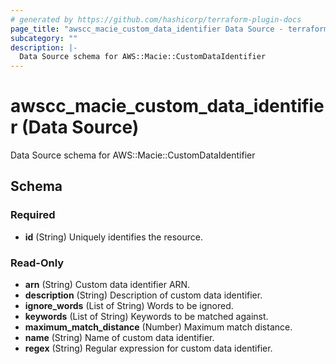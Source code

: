 ```yaml
---
# generated by https://github.com/hashicorp/terraform-plugin-docs
page_title: "awscc_macie_custom_data_identifier Data Source - terraform-provider-awscc"
subcategory: ""
description: |-
  Data Source schema for AWS::Macie::CustomDataIdentifier
---
```


# awscc_macie_custom_data_identifier (Data Source)

Data Source schema for AWS::Macie::CustomDataIdentifier



<!-- schema generated by tfplugindocs -->
## Schema

### Required

- **id** (String) Uniquely identifies the resource.

### Read-Only

- **arn** (String) Custom data identifier ARN.
- **description** (String) Description of custom data identifier.
- **ignore_words** (List of String) Words to be ignored.
- **keywords** (List of String) Keywords to be matched against.
- **maximum_match_distance** (Number) Maximum match distance.
- **name** (String) Name of custom data identifier.
- **regex** (String) Regular expression for custom data identifier.


